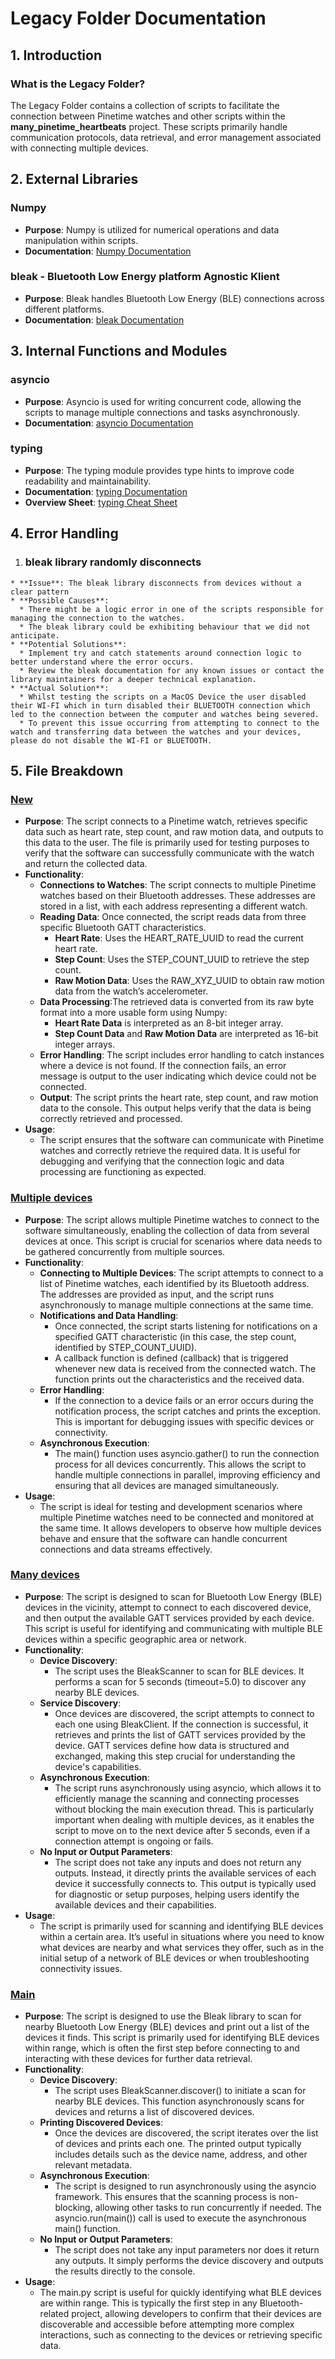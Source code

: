 # Legacy Folder Documentation
## 1. Introduction
### What is the Legacy Folder?
The Legacy Folder contains a collection of scripts to facilitate the connection between Pinetime watches and other scripts within the **many_pinetime_heartbeats** project. These scripts primarily handle communication protocols, data retrieval, and error management associated with connecting multiple devices.<br>


## 2. External Libraries
### Numpy
* **Purpose**: Numpy is utilized for numerical operations and data manipulation within scripts.
* **Documentation**: [Numpy Documentation](https://numpy.org/doc/1.26/)<br>
### bleak - Bluetooth Low Energy platform Agnostic Klient
* **Purpose**: Bleak handles Bluetooth Low Energy (BLE) connections across different platforms.
* **Documentation**: [bleak Documentation](https://bleak.readthedocs.io/en/latest/index.html)<br>


## 3. Internal Functions and Modules 
### asyncio
* **Purpose**: Asyncio is used for writing concurrent code, allowing the scripts to manage multiple connections and tasks asynchronously.
* **Documentation**: [asyncio Documentation](https://docs.python.org/3/library/asyncio.html)<br>
### typing
* **Purpose**: The typing module provides type hints to improve code readability and maintainability.
* **Documentation**: [typing Documentation](https://docs.python.org/3/library/typing.html)
* **Overview Sheet**: [typing Cheat Sheet](https://mypy.readthedocs.io/en/stable/cheat_sheet_py3.html)<br>

## 4. Error Handling
  1. ### bleak library randomly disconnects
    * **Issue**: The bleak library disconnects from devices without a clear pattern
    * **Possible Causes**:
      * There might be a logic error in one of the scripts responsible for managing the connection to the watches.
      * The bleak library could be exhibiting behaviour that we did not anticipate.
    * **Potential Solutions**:
      * Implement try and catch statements around connection logic to better understand where the error occurs.
      * Review the bleak documentation for any known issues or contact the library maintainers for a deeper technical explanation.
    * **Actual Solution**:
      * Whilst testing the scripts on a MacOS Device the user disabled their WI-FI which in turn disabled their BLUETOOTH connection which led to the connection between the computer and watches being severed.
      * To prevent this issue occurring from attempting to connect to the watch and transferring data between the watches and your devices, please do not disable the WI-FI or BLUETOOTH.

## 5. File Breakdown
### [New](https://github.com/KeaganKozlowski/many_pinetime_heartbeats/blob/main/legacy/new.py)
* **Purpose**: The script connects to a Pinetime watch, retrieves specific data such as heart rate, step count, and raw motion data, and outputs to this data to the user. The file is primarily used for testing purposes to verify that the software can successfully communicate with the watch and return the collected data.
* **Functionality**: 
  * **Connections to Watches**: The script connects to multiple Pinetime watches based on their Bluetooth addresses. These addresses are stored in a list, with each address representing a different watch.
  * **Reading Data**: Once connected, the script reads data from three specific Bluetooth GATT characteristics.
    * **Heart Rate**: Uses the HEART_RATE_UUID to read the current heart rate.
    * **Step Count**: Uses the STEP_COUNT_UUID to retrieve the step count.
    * **Raw Motion Data**: Uses the RAW_XYZ_UUID to obtain raw motion data from the watch’s accelerometer.
  * **Data Processing**:The retrieved data is converted from its raw byte format into a more usable form using Numpy:
    * **Heart Rate Data** is interpreted as an 8-bit integer array.
    * **Step Count Data** and **Raw Motion Data** are interpreted as 16-bit integer arrays.
  * **Error Handling**: The script includes error handling to catch instances where a device is not found. If the connection fails, an error message is output to the user indicating which device could not be connected.
  * **Output**: The script prints the heart rate, step count, and raw motion data to the console. This output helps verify that the data is being correctly retrieved and processed.
* **Usage**:
  * The script ensures that the software can communicate with Pinetime watches and correctly retrieve the required data. It is useful for debugging and verifying that the connection logic and data processing are functioning as expected.<br>
### [Multiple devices](https://github.com/KeaganKozlowski/many_pinetime_heartbeats/blob/main/legacy/multiple_devices.py)
* **Purpose**: The script allows multiple Pinetime watches to connect to the software simultaneously, enabling the collection of data from several devices at once. This script is crucial for scenarios where data needs to be gathered concurrently from multiple sources.
* **Functionality**:
  * **Connecting to Multiple Devices**: The script attempts to connect to a list of Pinetime watches, each identified by its Bluetooth address. The addresses are provided as input, and the script runs asynchronously to manage multiple connections at the same time.
  * **Notifications and Data Handling**:
    * Once connected, the script starts listening for notifications on a specified GATT characteristic (in this case, the step count, identified by STEP_COUNT_UUID).
    * A callback function is defined (callback) that is triggered whenever new data is received from the connected watch. The function prints out the characteristics and the received data.
  * **Error Handling**:
    * If the connection to a device fails or an error occurs during the notification process, the script catches and prints the exception. This is important for debugging issues with specific devices or connectivity.
  * **Asynchronous Execution**:
    * The main() function uses asyncio.gather() to run the connection process for all devices concurrently. This allows the script to handle multiple connections in parallel, improving efficiency and ensuring that all devices are managed simultaneously.
* **Usage**:
  * The script is ideal for testing and development scenarios where multiple Pinetime watches need to be connected and monitored at the same time. It allows developers to observe how multiple devices behave and ensure that the software can handle concurrent connections and data streams effectively.<br>
### [Many devices](https://github.com/KeaganKozlowski/many_pinetime_heartbeats/blob/main/legacy/many_devices.py)
* **Purpose**: The script  is designed to scan for Bluetooth Low Energy (BLE) devices in the vicinity, attempt to connect to each discovered device, and then output the available GATT services provided by each device. This script is useful for identifying and communicating with multiple BLE devices within a specific geographic area or network.
* **Functionality**:
  * **Device Discovery**: 
    * The script uses the BleakScanner to scan for BLE devices. It performs a scan for 5 seconds (timeout=5.0) to discover any nearby BLE devices.
  * **Service Discovery**:
    * Once devices are discovered, the script attempts to connect to each one using BleakClient. If the connection is successful, it retrieves and prints the list of GATT services provided by the device. GATT services define how data is structured and exchanged, making this step crucial for understanding the device's capabilities.
  * **Asynchronous Execution**:
    * The script runs asynchronously using asyncio, which allows it to efficiently manage the scanning and connecting processes without blocking the main execution thread. This is particularly important when dealing with multiple devices, as it enables the script to move on to the next device after 5 seconds, even if a connection attempt is ongoing or fails.
  * **No Input or Output Parameters**:
    * The script does not take any inputs and does not return any outputs. Instead, it directly prints the available services of each device it successfully connects to. This output is typically used for diagnostic or setup purposes, helping users identify the available devices and their capabilities.
* **Usage**:
  * The script is primarily used for scanning and identifying BLE devices within a certain area. It’s useful in situations where you need to know what devices are nearby and what services they offer, such as in the initial setup of a network of BLE devices or when troubleshooting connectivity issues.<br>
### [Main](https://github.com/KeaganKozlowski/many_pinetime_heartbeats/blob/main/legacy/main.py)
* **Purpose**: The script is designed to use the Bleak library to scan for nearby Bluetooth Low Energy (BLE) devices and print out a list of the devices it finds. This script is primarily used for identifying BLE devices within range, which is often the first step before connecting to and interacting with these devices for further data retrieval.
* **Functionality**:
  * **Device Discovery**:
    * The script uses BleakScanner.discover() to initiate a scan for nearby BLE devices. This function asynchronously scans for devices and returns a list of discovered devices.
  * **Printing Discovered Devices**:
    * Once the devices are discovered, the script iterates over the list of devices and prints each one. The printed output typically includes details such as the device name, address, and other relevant metadata.
  * **Asynchronous Execution**:
    * The script is designed to run asynchronously using the asyncio framework. This ensures that the scanning process is non-blocking, allowing other tasks to run concurrently if needed. The asyncio.run(main()) call is used to execute the asynchronous main() function.
  * **No Input or Output Parameters**:
    * The script does not take any input parameters nor does it return any outputs. It simply performs the device discovery and outputs the results directly to the console.
* **Usage**:
  * The main.py script is useful for quickly identifying what BLE devices are within range. This is typically the first step in any Bluetooth-related project, allowing developers to confirm that their devices are discoverable and accessible before attempting more complex interactions, such as connecting to the devices or retrieving specific data.<br>




